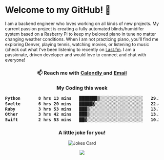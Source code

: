 <h1> Welcome to my GitHub! 👋 </h1>


  I am a backend engineer who loves working on all kinds of new projects. My current passion project is creating a fully automated blinds/humidifer system based on a Rasberry Pi to keep my beloved piano in tune no matter changing weather conditions. When I am not practicing piano, you'll find me exploring Denver, playing tennis, watching movies, or listening to music (check out what I've been listening to recently on [Last.fm](https://www.last.fm/user/mballa000). I am a passionate, driven developer and would love to connect and chat with everyone!

<h3 align = "center"> 📫 Reach me with <a href = "https://calendly.com/msbrandt00/30min"> Calendly </a> and <a href="mailto:msbrandt00@gmail.com">Email</a> 
 </h3>


 
<div align = "center"
[![Anurag's GitHub stats](https://github-readme-stats.vercel.app/api?username=mbrandt00)](https://github.com/anuraghazra/github-readme-stats)
          </div>
<h3 align="center">
  My Coding this week
<!--START_SECTION:waka-->

```txt
Python       8 hrs 13 mins   ███████▒░░░░░░░░░░░░░░░░░   29.11 %
Svelte       6 hrs 20 mins   █████▓░░░░░░░░░░░░░░░░░░░   22.42 %
Ruby         3 hrs 53 mins   ███▒░░░░░░░░░░░░░░░░░░░░░   13.75 %
Other        3 hrs 42 mins   ███▒░░░░░░░░░░░░░░░░░░░░░   13.12 %
Swift        2 hrs 53 mins   ██▓░░░░░░░░░░░░░░░░░░░░░░   10.21 %
```

<!--END_SECTION:waka-->

### A little joke for you!

![Jokes Card](https://readme-jokes.vercel.app/api?hideBorder)

<a href="https://www.linkedin.com/in/mbrandt00/"><img src="https://img.shields.io/badge/linkedin-%230077B5.svg?&style=for-the-badge&logo=linkedin&logoColor=white" /></a>
